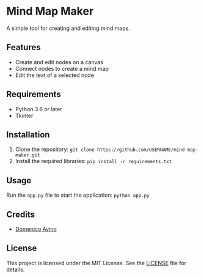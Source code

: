 # Mind Map Maker

A simple tool for creating and editing mind maps.

## Features

- Create and edit nodes on a canvas
- Connect nodes to create a mind map
- Edit the text of a selected node

## Requirements

- Python 3.6 or later
- Tkinter

## Installation

1. Clone the repository: `git clone https://github.com/USERNAME/mind-map-maker.git`
2. Install the required libraries: `pip install -r requirements.txt`

## Usage

Run the `app.py` file to start the application: `python app.py`

## Credits

- [Domenico Avino](https://github.com/gyalecta)

## License

This project is licensed under the MIT License. See the [LICENSE](LICENSE) file for details.
